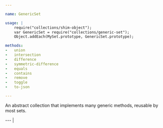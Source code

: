 ```yaml
---

name: GenericSet

usage: |
    require("collections/shim-object");
    var GenericSet = require("collections/generic-set");
    Object.addEach(MySet.prototype, GenericSet.prototype);

methods:
-   union
-   intersection
-   difference
-   symmetric-difference
-   equals
-   contains
-   remove
-   toggle
-   to-json

---
```


An abstract collection that implements many generic methods, reusable by most
sets.

--- |


